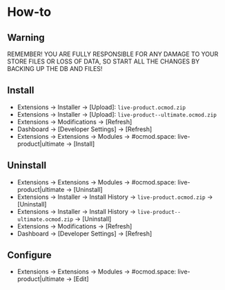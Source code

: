 # How-to

## Warning
REMEMBER! YOU ARE FULLY RESPONSIBLE FOR ANY DAMAGE TO YOUR STORE FILES OR LOSS OF DATA, SO START ALL THE CHANGES BY BACKING UP THE DB AND FILES!

## Install
* Extensions → Installer → [Upload]: `live-product.ocmod.zip`
* Extensions → Installer → [Upload]: `live-product--ultimate.ocmod.zip`
* Extensions → Modifications → [Refresh]
* Dashboard → [Developer Settings] → [Refresh]
* Extensions → Extensions → Modules → #ocmod.space: live-product|ultimate → [Install]

## Uninstall
* Extensions → Extensions → Modules → #ocmod.space: live-product|ultimate → [Uninstall]
* Extensions → Installer → Install History → `live-product.ocmod.zip` → [Uninstall]
* Extensions → Installer → Install History → `live-product--ultimate.ocmod.zip` → [Uninstall]
* Extensions → Modifications → [Refresh]
* Dashboard → [Developer Settings] → [Refresh]

## Configure
* Extensions → Extensions → Modules → #ocmod.space: live-product|ultimate → [Edit]
